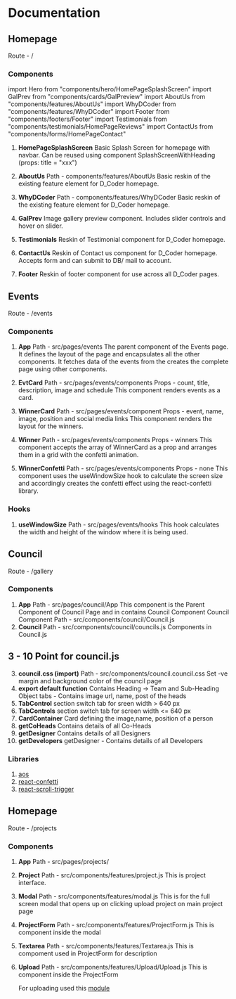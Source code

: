# Documentation

## Homepage

Route - /

### Components

import Hero from "components/hero/HomePageSplashScreen"
import GalPrev from "components/cards/GalPreview"
import AboutUs from "components/features/AboutUs"
import WhyDCoder from "components/features/WhyDCoder"
import Footer from "components/footers/Footer"
import Testimonials from "components/testimonials/HomePageReviews"
import ContactUs from "components/forms/HomePageContact"

1. **HomePageSplashScreen**
   Basic Splash Screen for homepage with navbar. Can be reused using component SplashScreenWithHeading (props: title = "xxx")

2. **AboutUs**
   Path - components/features/AboutUs
   Basic reskin of the existing feature element for D_Coder homepage.

3. **WhyDCoder**
   Path - components/features/WhyDCoder
   Basic reskin of the existing feature element for D_Coder homepage.

4. **GalPrev**
   Image gallery preview component. Includes slider controls and hover on slider.

5. **Testimonials**
   Reskin of Testimonial component for D_Coder homepage.

6. **ContactUs**
   Reskin of Contact us component for D_Coder homepage. Accepts form and can submit to DB/ mail to account.
7. **Footer**
   Reskin of footer component for use across all D_Coder pages.

## Events

Route - /events

### Components

1. **App**
   Path - src/pages/events
   The parent component of the Events page.
   It defines the layout of the page and encapsulates all the other components.
   It fetches data of the events from the creates the complete page using other components.

2. **EvtCard**
   Path - src/pages/events/components
   Props - count, title, description, image and schedule
   This component renders events as a card.

3. **WinnerCard**
   Path - src/pages/events/component
   Props - event, name, image, position and social media links
   This component renders the layout for the winners.

4. **Winner**
   Path - src/pages/events/components
   Props - winners
   This component accepts the array of WinnerCard as a prop
   and arranges them in a grid with the confetti animation.

5. **WinnerConfetti**
   Path - src/pages/events/components
   Props - none
   This component uses the useWindowSize hook to calculate
   the screen size and accordingly creates the confetti effect
   using the react-confetti library.

### Hooks

1. **useWindowSize**
   Path - src/pages/events/hooks
   This hook calculates the width and height of the window where it is being used.

## Council

Route - /gallery

### Components

1. **App**
   Path - src/pages/council/App
   This component is the Parent Component of Council Page
   and in contains Council Component
   Council Component Path - src/components/council/Council.js
2. **Council**
   Path - src/components/council/councils.js
   Components in Council.js

## 3 - 10 Point for council.js

3. **council.css (import)**
   Path - src/components/council.council.css
   Set -ve margin and background color of the council page
4. **export default function**
   Contains Heading -> Team
   and Sub-Heading
   Object tabs - Contains image url, name, post of the heads
5. **TabControl**
   section switch tab for sreen width > 640 px
6. **TabControls**
   section switch tab for screen width <= 640 px
7. **CardContainer**
   Card defining the image,name, position of a person
8. **getCoHeads**
   Contains details of all Co-Heads
9. **getDesigner**
   Contains details of all Designers
10. **getDevelopers**
    getDesigner -
    Contains details of all Developers

### Libraries

1. [aos](https://www.npmjs.com/package/aos)
2. [react-confetti](https://www.npmjs.com/package/react-confetti)
3. [react-scroll-trigger](https://www.npmjs.com/package/react-scroll-trigger)

## Homepage

Route - /projects

### Components
1. **App**
   Path - src/pages/projects/
2. **Project**
   Path - src/components/features/project.js
   This is project interface.
3. **Modal**
   Path - src/components/features/modal.js
   This is for the full screen modal that opens up on clicking upload project on main project page
4. **ProjectForm**
   Path - src/components/features/ProjectForm.js
   This is component inside the modal
5. **Textarea**
   Path - src/components/features/Textarea.js
   This is compoment used in ProjectForm for description
6. **Upload**
   Path - src/components/features/Upload/Upload.js
   This is component inside the ProjectForm

   For uploading used this [module](https://www.npmjs.com/package/react-images-uploading)

